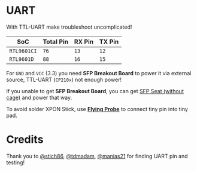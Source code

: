 # UART
With TTL-UART make troubleshoot uncomplicated!

| SoC         | Total Pin | RX Pin | TX Pin |
|-------------|-----------|--------|--------|
| `RTL9601CI` | `76`      | `13`   | `12`   |
| `RTL9601D`  | `88`      | `16`   | `15`   |

For `GND` and `VCC` (3.3) you need **SFP Breakout Board** to power it via external source, TTL-UART (`CP210x`) not enough power!

If you unable to get **SFP Breakout Board**, you can get [SFP Seat (without cage)](https://www.aliexpress.com/item/1005001701209420.html) and power that way.

To avoid solder XPON Stick, use [**Flying Probe**](https://www.aliexpress.com/item/1005002848489450.html) to connect tiny pin into tiny pad.

# Credits
Thank you to [@stich86](https://github.com/stich86), [@tdmadam](https://github.com/tdmadam), [@manias21](https://github.com/manias21) for finding UART pin and testing!
